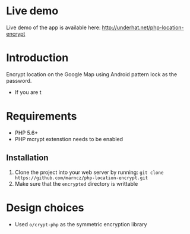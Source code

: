 # Live demo

Live demo of the app is available here: http://underhat.net/php-location-encrypt

# Introduction
Encrypt location on the Google Map using Android pattern lock as the password.

- If you are t

# Requirements

- PHP 5.6+
- PHP mcrypt extenstion needs to be enabled

## Installation
1. Clone the project into your web server by running:  `git clone https://github.com/marncz/php-location-encrypt.git`
2. Make sure that the `encrypted` directory is writtable

# Design choices
- Used `o/crypt-php` as the symmetric encryption library
